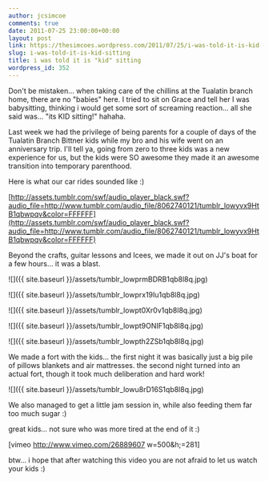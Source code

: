 ```yaml
---
author: jcsimcoe
comments: true
date: 2011-07-25 23:00:00+00:00
layout: post
link: https://thesimcoes.wordpress.com/2011/07/25/i-was-told-it-is-kid-sitting/
slug: i-was-told-it-is-kid-sitting
title: i was told it is "kid" sitting
wordpress_id: 352
---
```


Don't be mistaken… when taking care of the chillins at the Tualatin branch home, there are no "babies" here. I tried to sit on Grace and tell her I was babysitting, thinking i would get some sort of screaming reaction… all she said was… "its KID sitting!" hahaha.




Last week we had the privilege of being parents for a couple of days of the Tualatin Branch Bittner kids while my bro and his wife went on an anniversary trip. I'll tell ya, going from zero to three kids was a new experience for us, but the kids were SO awesome they made it an awesome transition into temporary parenthood.




Here is what our car rides sounded like :)




[http://assets.tumblr.com/swf/audio_player_black.swf?audio_file=http://www.tumblr.com/audio_file/8062740121/tumblr_lowyvx9HtB1qbwpqv&color=FFFFFF](http://assets.tumblr.com/swf/audio_player_black.swf?audio_file=http://www.tumblr.com/audio_file/8062740121/tumblr_lowyvx9HtB1qbwpqv&color=FFFFFF)




Beyond the crafts, guitar lessons and Icees, we made it out on JJ's boat for a few hours… it was a blast.




![]({{ site.baseurl }}/assets/tumblr_lowprmBDRB1qb8l8q.jpg)




![]({{ site.baseurl }}/assets/tumblr_lowprx19Iu1qb8l8q.jpg)




![]({{ site.baseurl }}/assets/tumblr_lowpt0Xr0v1qb8l8q.jpg)




![]({{ site.baseurl }}/assets/tumblr_lowpt9ONIF1qb8l8q.jpg)




![]({{ site.baseurl }}/assets/tumblr_lowpth2ZSb1qb8l8q.jpg)




We made a fort with the kids… the first night it was basically just a big pile of pillows blankets and air mattresses. the second night turned into an actual fort, though it took much deliberation and hard work!




![]({{ site.baseurl }}/assets/tumblr_lowu8rD16S1qb8l8q.jpg)




We also managed to get a little jam session in, while also feeding them far too much sugar :)




great kids… not sure who was more tired at the end of it :)




[vimeo http://www.vimeo.com/26889607 w=500&h;=281]




btw… i hope that after watching this video you are not afraid to let us watch your kids :)
